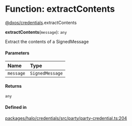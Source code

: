 # Function: extractContents

[@dxos/credentials](../modules/dxos_credentials.md).extractContents

**extractContents**(`message`): `any`

Extract the contents of a SignedMessage

#### Parameters

| Name | Type |
| :------ | :------ |
| `message` | `SignedMessage` |

#### Returns

`any`

#### Defined in

[packages/halo/credentials/src/party/party-credential.ts:204](https://github.com/dxos/dxos/blob/main/packages/halo/credentials/src/party/party-credential.ts#L204)
